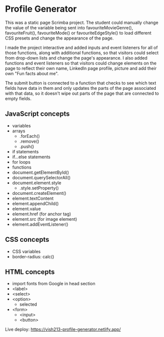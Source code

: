 # Profile Generator

This was a static page Scrimba project. The student could manually change the value of the variable being sent into favouriteMovieGenre(), favouriteFruit(), favouriteMode() or favouriteEdgeStyle() to load different CSS presets and change the appearance of the page.

I made the project interactive and added inputs and event listeners for all of those functions, along with additional functions, so that visitors could select from drop-down lists and change the page's appearance. I also added functions and event listeners so that visitors could change elements on the page to reflect their own name, LinkedIn page profile, picture and add their own "Fun facts about me".

The submit button is connected to a function that checks to see which text fields have data in them and only updates the parts of the page associated with that data, so it doesn't wipe out parts of the page that are connected to empty fields.

## JavaScript concepts

- variables
- arrays
    - .forEach()
    - .remove()
    - .push()
- if statements
- if...else statements
- for loops
- functions
- document.getElementById()
- document.querySelectorAll()
- document.element.style
    - .style.setProperty()
- document.createElement()
- element.textContent
- element.appendChild()
- element.value
- element.href (for anchor tag)
- element.src (for image element)
- element.addEventListener()

## CSS concepts

- CSS variables
- border-radius: calc()

## HTML concepts

- import fonts from Google in head section
- \<label>
- \<select>
- \<option>
    - selected
- \<form>
    - \<input>
    - \<button>

Live deploy: https://vish213-profile-generator.netlify.app/